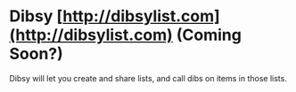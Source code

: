 #  Dibsy [http://dibsylist.com](http://dibsylist.com) (Coming Soon?)

Dibsy will let you create and share lists, and call dibs on items in those lists.
